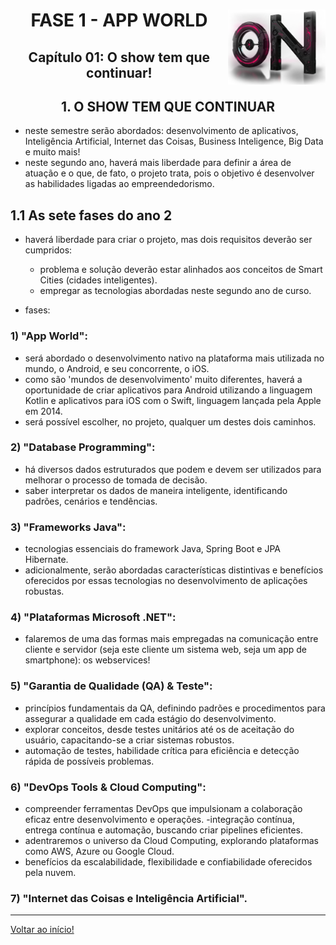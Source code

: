 <div align="center">
<a href="https://github.com/monicaquintal" target="_blank"><img align="right" height="120px" src="../assets/logo.png" /></a>
<h1>FASE 1 - APP WORLD</h1>
<h2>Capítulo 01: O show tem que continuar!</h2>
</div>

<div align="center">
<h2>1. O SHOW TEM QUE CONTINUAR</h2>
</div>

- neste semestre serão abordados: desenvolvimento de aplicativos, Inteligência Artificial, Internet das Coisas, Business Inteligence, Big Data e muito mais!
- neste segundo ano, haverá mais liberdade para definir a área de atuação e o que, de fato, o projeto trata, pois o objetivo é desenvolver as habilidades ligadas ao empreendedorismo.

## 1.1 As sete fases do ano 2

- haverá liberdade para criar o projeto, mas dois requisitos deverão ser cumpridos: 
  - problema e solução deverão estar alinhados aos conceitos de Smart Cities (cidades inteligentes).
  - empregar as tecnologias abordadas neste segundo ano de curso. 

- fases:

### 1) "App World": 
- será abordado o desenvolvimento nativo na plataforma mais utilizada no mundo, o Android, e seu concorrente, o iOS. 
- como são 'mundos de desenvolvimento' muito diferentes, haverá a oportunidade de criar aplicativos para Android utilizando a linguagem Kotlin e aplicativos para iOS com o Swift, linguagem lançada pela Apple em 2014. 
- será possível escolher, no projeto, qualquer um destes dois caminhos.

### 2) "Database Programming":
- há diversos dados estruturados que podem e devem ser utilizados para melhorar o processo de tomada de decisão. 
- saber interpretar os dados de maneira inteligente, identificando padrões, cenários e tendências.

### 3) "Frameworks Java":
- tecnologias essenciais do framework Java, Spring Boot e JPA Hibernate. 
- adicionalmente, serão abordadas características distintivas e benefícios oferecidos por essas tecnologias no desenvolvimento de aplicações robustas.

### 4) "Plataformas Microsoft .NET":
- falaremos de uma das formas mais empregadas na comunicação entre cliente e servidor (seja este cliente um sistema web, seja um app de smartphone): os webservices!

### 5) "Garantia de Qualidade (QA) & Teste":
- princípios fundamentais da QA, definindo padrões e procedimentos para assegurar a qualidade em cada estágio do desenvolvimento.
- explorar conceitos, desde testes unitários até os de aceitação do usuário, capacitando-se a criar sistemas robustos. 
- automação de testes, habilidade crítica para eficiência e detecção rápida de possíveis problemas. 

### 6) "DevOps Tools & Cloud Computing":
- compreender ferramentas DevOps que impulsionam a colaboração eficaz entre desenvolvimento e operações. 
-integração contínua, entrega contínua e automação, buscando criar pipelines eficientes.
- adentraremos o universo da Cloud Computing, explorando plataformas como AWS, Azure ou Google Cloud. 
- benefícios da escalabilidade, flexibilidade e confiabilidade oferecidos pela nuvem. 

### 7) "Internet das Coisas e Inteligência Artificial".

--- 

[Voltar ao início!](https://github.com/DigouO/Smart_Cities_FIAP_2024)